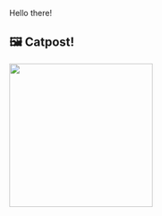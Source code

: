 Hello there!



## 🖼️ Catpost!

<sub>
    <img src="https://cdn2.thecatapi.com/images/96i.jpg" height="256">
</sub>


